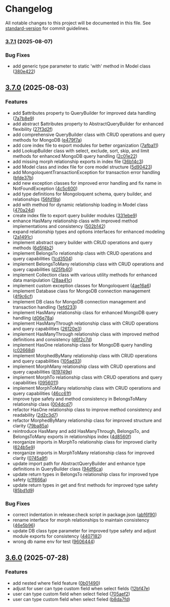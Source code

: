 # Changelog

All notable changes to this project will be documented in this file. See [standard-version](https://github.com/conventional-changelog/standard-version) for commit guidelines.

### [3.7.1](https://github.com/ajatdarojat45/mongoloquent/compare/v3.7.0...v3.7.1) (2025-08-07)


### Bug Fixes

* add generic type parameter to static 'with' method in Model class ([380e422](https://github.com/ajatdarojat45/mongoloquent/commit/380e422fef7d45ba9b85ce4e7d1ac6f9f74d8b36))

## [3.7.0](https://github.com/ajatdarojat45/mongoloquent/compare/v3.6.0...v3.7.0) (2025-08-03)


### Features

* add $attributes property to QueryBuilder for improved data handling ([7a7b8e9](https://github.com/ajatdarojat45/mongoloquent/commit/7a7b8e9ce12473d06ba4423b670466919dfe5a06))
* add abstract $attributes property to AbstractQueryBuilder for enhanced flexibility ([27f3d2f](https://github.com/ajatdarojat45/mongoloquent/commit/27f3d2f0a9908887330aebfbe0bfbe8469ce6e76))
* add comprehensive QueryBuilder class with CRUD operations and query methods for MongoDB ([e479f7a](https://github.com/ajatdarojat45/mongoloquent/commit/e479f7a585e44ac9c99fef67c26c15c7259e0c09))
* add core index file to export modules for better organization ([7afba11](https://github.com/ajatdarojat45/mongoloquent/commit/7afba11a7b02df1ba8c06a9a590a0fd17d712927))
* add LookupBuilder class with select, exclude, sort, skip, and limit methods for enhanced MongoDB query handling ([2c01e22](https://github.com/ajatdarojat45/mongoloquent/commit/2c01e22b427a0c7bc5452d9b3f734a1936fa27ab))
* add missing morph relationship exports in index file ([36b14c3](https://github.com/ajatdarojat45/mongoloquent/commit/36b14c3457b24b8499a9f7b12617dc1c4d02a997))
* add Model class and index file for core model structure ([5d90423](https://github.com/ajatdarojat45/mongoloquent/commit/5d90423554d3e0ad6c66a50ed170b8bd29e4a85f))
* add MongoloquentTransactionException for transaction error handling ([bfde37b](https://github.com/ajatdarojat45/mongoloquent/commit/bfde37ba4c757e2a45db76e5c879d1dc14926000))
* add new exception classes for improved error handling and fix name in NotFoundException ([4c5c600](https://github.com/ajatdarojat45/mongoloquent/commit/4c5c6004b4c3cf33079d48e39b922a334412d102))
* add type definitions for Mongoloquent schema, query builder, and relationships ([56fd19a](https://github.com/ajatdarojat45/mongoloquent/commit/56fd19a3fdcece568b565a62c928c8a54d007b8a))
* add with method for dynamic relationship loading in Model class ([470a24d](https://github.com/ajatdarojat45/mongoloquent/commit/470a24d5f117bfa6288d8c2b8e9f19fae083b2cd))
* create index file to export query builder modules ([331ebe9](https://github.com/ajatdarojat45/mongoloquent/commit/331ebe952c49daee7971e1f80b47dfc24d238418))
* enhance HasMany relationship class with improved method implementations and consistency ([502b142](https://github.com/ajatdarojat45/mongoloquent/commit/502b1423d73929d78cd757da2b005155684cd34a))
* expand relationship types and options interfaces for enhanced modeling ([2a1491c](https://github.com/ajatdarojat45/mongoloquent/commit/2a1491cfcb24f5ebaf97cd759ffa18ecc4023cb5))
* implement abstract query builder with CRUD operations and query methods ([6d5f4b2](https://github.com/ajatdarojat45/mongoloquent/commit/6d5f4b263ce1a13ae55789237f71a628802433c8))
* implement BelongsTo relationship class with CRUD operations and query capabilities ([1cd3504](https://github.com/ajatdarojat45/mongoloquent/commit/1cd35046230b3b1f0fb7586ea751d3114ab1ac3e))
* implement BelongsToMany relationship class with CRUD operations and query capabilities ([d25fb40](https://github.com/ajatdarojat45/mongoloquent/commit/d25fb409fab847d033708f86fa2d4edef9ef6da3))
* implement Collection class with various utility methods for enhanced data manipulation ([28aa41c](https://github.com/ajatdarojat45/mongoloquent/commit/28aa41caa38c1f8ce709eb94e907ae45e8005741))
* implement custom exception classes for Mongoloquent ([4ae16a6](https://github.com/ajatdarojat45/mongoloquent/commit/4ae16a6dce1077d05925ae8dd7e02c097b2d8cd2))
* implement Database class for MongoDB connection management ([4f9c6cf](https://github.com/ajatdarojat45/mongoloquent/commit/4f9c6cf6dd891b9de0214bc752b375fea742c4f4))
* implement DB class for MongoDB connection management and transaction handling ([1efd233](https://github.com/ajatdarojat45/mongoloquent/commit/1efd23351b80b9c5679039d58ab046cee3829585))
* implement HasMany relationship class for enhanced MongoDB query handling ([d06e78a](https://github.com/ajatdarojat45/mongoloquent/commit/d06e78a621f7d98691f67721a6ade90291cd9bd3))
* implement HasManyThrough relationship class with CRUD operations and query capabilities ([26120e3](https://github.com/ajatdarojat45/mongoloquent/commit/26120e327a58d999006e649be99f50795b018fab))
* implement HasManyThrough relationship class with improved method definitions and consistency ([d6f2c7d](https://github.com/ajatdarojat45/mongoloquent/commit/d6f2c7d0b9b37c23d36d0bd85164335878e84d6c))
* implement HasOne relationship class for MongoDB query handling ([c02668d](https://github.com/ajatdarojat45/mongoloquent/commit/c02668d7073171eb6f777e140b610fbd154fab7c))
* implement MorphedByMany relationship class with CRUD operations and query capabilities ([105ad33](https://github.com/ajatdarojat45/mongoloquent/commit/105ad33a092750fef268578f80cddf6033a9915c))
* implement MorphMany relationship class with CRUD operations and query capabilities ([819749e](https://github.com/ajatdarojat45/mongoloquent/commit/819749e8522af6f516da9aaf2ce288017c70e35b))
* implement MorphTo relationship class with CRUD operations and query capabilities ([0956011](https://github.com/ajatdarojat45/mongoloquent/commit/095601141c769192eade43a158fc4ec4eff0ddd3))
* implement MorphToMany relationship class with CRUD operations and query capabilities ([46cc61f](https://github.com/ajatdarojat45/mongoloquent/commit/46cc61f2a4a046a34f4cd9d3b2029d1adfdbf5ec))
* improve type safety and method consistency in BelongsToMany relationship class ([004dcd7](https://github.com/ajatdarojat45/mongoloquent/commit/004dcd7a1bd27a896f821c05c307ffa3decca70e))
* refactor HasOne relationship class to improve method consistency and readability ([2d2c3d7](https://github.com/ajatdarojat45/mongoloquent/commit/2d2c3d7c8cecfbac9b271a3559073195f2e64bed))
* refactor MorphedByMany relationship class for improved structure and clarity ([79ba85a](https://github.com/ajatdarojat45/mongoloquent/commit/79ba85a643f185f57881f89caf9d01dcb6527695))
* reintroduce HasMany and add HasManyThrough, BelongsTo, and BelongsToMany exports in relationships index ([4d8560f](https://github.com/ajatdarojat45/mongoloquent/commit/4d8560fc921141317c7c5cebcc06fa68895f4be2))
* reorganize imports in MorphTo relationship class for improved clarity ([624b5e9](https://github.com/ajatdarojat45/mongoloquent/commit/624b5e9736af0d730cfa07f760bf0894564c266f))
* reorganize imports in MorphToMany relationship class for improved clarity ([0745a9f](https://github.com/ajatdarojat45/mongoloquent/commit/0745a9f27ac8b1dd529eb171768e0d566535666e))
* update import path for AbstractQueryBuilder and enhance type definitions in QueryBuilder class ([94df6ca](https://github.com/ajatdarojat45/mongoloquent/commit/94df6ca4b8310343ba0aef50f5708141854b45fa))
* update return types in BelongsTo relationship class for improved type safety ([c1f666a](https://github.com/ajatdarojat45/mongoloquent/commit/c1f666a51517c417da76ade931ef58961ff41f56))
* update return types in get and first methods for improved type safety ([85bd1d9](https://github.com/ajatdarojat45/mongoloquent/commit/85bd1d9910d34265a72e9e609aaacf08f3d154fc))


### Bug Fixes

* correct indentation in release:check script in package.json ([abf6f90](https://github.com/ajatdarojat45/mongoloquent/commit/abf6f9088e690d1806e17828a6653f71b1d3d602))
* rename interface for morph relationships to maintain consistency ([46e5b96](https://github.com/ajatdarojat45/mongoloquent/commit/46e5b96b1e8d53257e1c456fad1bdfc80afadc69))
* update DB class type parameter for improved type safety and adjust module exports for consistency ([4407182](https://github.com/ajatdarojat45/mongoloquent/commit/4407182f5341e9ea6e84be89c0bfe4d7f36c69d5))
* wrong db name env for test ([9606444](https://github.com/ajatdarojat45/mongoloquent/commit/96064441c4da94e8516735bbe752660bfaaacfd5))

## [3.6.0](https://github.com/ajatdarojat45/mongoloquent/compare/v3.5.4...v3.6.0) (2025-07-28)


### Features

* add nested where field feature ([0b01490](https://github.com/ajatdarojat45/mongoloquent/commit/0b01490abb5e9efd0a85c11007ec233359de6397))
* adjust for user can type custom field when select fields ([12bf47e](https://github.com/ajatdarojat45/mongoloquent/commit/12bf47eab0e9aacf2d6e4e14763298bc4d585a2a))
* user can type custom field when select fieled ([705aef2](https://github.com/ajatdarojat45/mongoloquent/commit/705aef2eb3e783a6d2a3d458b699d19cf929e981))
* user can type custom field when select fieled ([b8da7fd](https://github.com/ajatdarojat45/mongoloquent/commit/b8da7fdb5a28b4a4b04730d42f0c6e105adbbf15))
